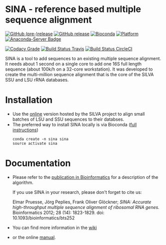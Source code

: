 # SINA - reference based multiple sequence alignment
[![GitHub (pre-)release](https://img.shields.io/github/release/epruesse/SINA/all.svg?label=latest)]()
[![GitHub release](https://img.shields.io/github/release/epruesse/SINA.svg)]()
[![Bioconda](https://img.shields.io/conda/vn/Bioconda/sina.svg)](https://bioconda.github.io/recipes/sina/README.html)
[![Platform](https://img.shields.io/conda/pn/Bioconda/sina.svg)](https://bioconda.github.io/recipes/sina/README.html)
[![Anaconda-Server Badge](https://anaconda.org/bioconda/sina/badges/license.svg)](https://anaconda.org/bioconda/sina)

[![Codacy Grade](https://img.shields.io/codacy/grade/28de7d354cef4661be84c1b3dcc9fd9f.svg?label=code%20quality%20(codacy))](https://www.codacy.com/app/elmar/SINA)
[![Build Status Travis](https://img.shields.io/travis/epruesse/SINA.svg?label=build%20(TravisCI))](https://travis-ci.org/epruesse/SINA)
[![Build Status CircleCI](https://img.shields.io/circleci/project/github/epruesse/SINA.svg?label=build%20(CircleCI))](https://circleci.com/gh/epruesse/SINA)

SINA is a tool to add sequences to an existing multiple sequence alignment. It needs about 1 second on a single core to add one 16S full length sequence (about 100k/h on a 32-core workstation). It was developed to create the multi-million sequence alignment that is the core of the SILVA SSU and LSU rRNA databases.

# Installation

 - Use the [online](https://www.arb-silva.de/aligner) version hosted by the SILVA project to align small batches of LSU and SSU sequences to their databses.
 - The preferred way to install SINA locally is via Bioconda ([full instructions](https://github.com/epruesse/SINA/wiki/Installation#using-bioconda))
   ```
   conda create -n sina sina 
   source activate sina
   ```
# Documentation

 - Please refer to the [publication in Bioinformatics](https://doi.org/10.1093/bioinformatics/bts252)
   for a description of the algorithm. 

   If you use SINA in your research, please don't forget to cite us:

   Elmar Pruesse, Jörg Peplies, Frank Oliver Glöckner; *SINA: Accurate high-throughput multiple
   sequence alignment of ribosomal RNA genes.* Bioinformatics 2012; 28 (14): 1823-1829. doi: 10.1093/bioinformatics/bts252
   
 - You can find more information in the [wiki](https://github.com/epruesse/SINA/wiki) 
 
 - or the online [manual](https://github.com/epruesse/SINA/blob/master/doc/man.md).

<!---
[pubmed](https://www.ncbi.nlm.nih.gov/pubmed/22556368)
[bioinformatics](https://academic.oup.com/bioinformatics/article-lookup/doi/10.1093/bioinformatics/bts252)
[pmc](https://www.ncbi.nlm.nih.gov/pmc/articles/PMC3389763/)

[![Altimetric Donut](http://api.altmetric.com/donut/727541_100x100.png)](https://www.altmetric.com/details/727541)
---> 
